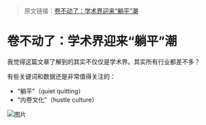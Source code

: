 > 原文链接：[卷不动了：学术界迎来“躺平”潮](https://mp.weixin.qq.com/s/pn7xpNCu-YaoafZ4wJIJDA)

# 卷不动了：学术界迎来“躺平”潮

我觉得这篇文章了解到的其实不仅仅是学术界。其实所有行业都差不多？



有些关键词和数据还是非常值得关注的：

- “躺平”（quiet quitting）
- “内卷文化”（hustle culture）

![图片](https://mmbiz.qpic.cn/sz_mmbiz_png/0OWoGbRW1icib9yI9wMazf8VzUy2YI35UPpWWnUqAWyuJ75vXgz1SRDW6S3mFBzaKGQyd8m3Qxm3x6Hr80p3rKWg/640?wx_fmt=png&wxfrom=5&wx_lazy=1&wx_co=1)



